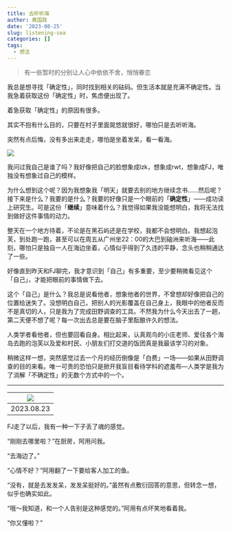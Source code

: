 ```yaml
---
title: 去听听海
author: 黄国政
date: '2023-08-25'
slug: listening-sea
categories: []
tags:
  - 想法
---
```


> 有一些暂时的分别让人心中依依不舍，悄悄眷恋

<!--more-->

我总是想寻找「确定性」，同时找到相关的砝码。但生活本就是充满不确定性。当我急着获取这份「确定性」时，焦虑便出现了。

着急获取「确定性」的原因有很多。

其实不抱有什么目的，只要在村子里面晃悠就很好，哪怕只是去听听海。

突然有点后悔，没有多出来走走，哪怕是坐着发呆，看一看海。

![](/images/posts/2023/08/08-25-listen-sea.jpg)

我问过我自己是谁了吗？我好像把自己的脸想象成lzk，想象成rwt，想象成FJ，唯独没有想象过自己的模样。

为什么想到这个呢？因为我想象我「明天」就要去别的地方继续念书……然后呢？接下来是什么？我要的是什么？我要的好像只是一个眼前的「**确定性**」——成功读上研究生。可是这份「**继续**」意味着什么？我觉得如果我没能想明白，我将无法找到做好这件事情的动力。

整天在一个地方待着，不论是在黑石屿还是在学校，我都不会想明白。我想起泡芙，到处跑一跑，甚至可以在周五从广州坐22：00的大巴到硇洲来听海——此刻，哪怕只是独自一人在海边坐着，心情似乎得到了久违的平静，念头也稍稍通达了一些。

好像直到昨天和FJ聊完，我才意识到「自己」有多重要，至少要稍微看见这个「自己」，才能把眼前的事情做下去。

这个「自己」是什么？我总是说看他者，想象他者的世界，不曾想却好像把自己的位置给迷失了。没想明白自己，把别人的光影覆盖在自己身上，我眼中的他者反而不是真切的人，只是我为了完成田野调查的工具。不然我为什么今天出去了一趟，第二天便不想了呢？每一次出去总是要在脑子里酝酿许久的想法。

人类学者看他者，但也要回看自身。相比起来，认真观鸟的小庄老师、爱往各个海岛去跑的泡芙以及爱和村民、小朋友们打交道的饭团真是我最该学习的对象。

稍微这样一想，突然感觉过去一个月的经历倒像是「白费」一场——如果从田野调查的目的来看。唯一可贵的恐怕只是掀开我盲目看待学科的遮羞布—人类学是我为了消解「不确定性」的无数个方式中的一个。

---

|![](/images/posts/2023/08/08-25-with-her.jpg)|
|:-:|
|2023.08.23|

FJ走了以后，我有一种一下子丢了魂的感觉。

“刚刚去哪里啦？”在厨房，阿用问我。

“去海边了。”

“心情不好？”阿用翻了一下要给客人加工的鱼。

“没有，就是去发发呆，发发呆挺好的。”虽然有点敷衍回答的意思，但转念一想，似乎也确实如此。

“哦～我知道，和一个人告别是这种感觉的。”阿用有点坏笑地看着我。

“你又懂啦？”

